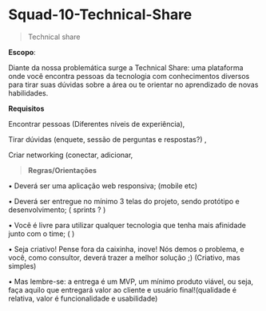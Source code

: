 # Squad-10-Technical-Share



> Technical share 

 **Escopo**:
 
Diante da nossa problemática surge a Technical Share: uma plataforma onde você encontra pessoas da tecnologia com conhecimentos diversos para tirar suas dúvidas sobre a área ou te orientar no aprendizado de novas habilidades.

**Requisitos**

Encontrar pessoas (Diferentes níveis de experiência), 

Tirar dúvidas (enquete, sessão de perguntas e respostas?) , 

Criar networking (conectar, adicionar,


> **Regras/Orientações**


•	Deverá ser uma aplicação web responsiva; (mobile etc)

•	Deverá ser entregue no mínimo 3 telas do projeto, sendo protótipo e desenvolvimento; ( sprints ? ) 

•	Você é livre para utilizar qualquer tecnologia que tenha mais afinidade junto com o time; ( ) 

•	Seja criativo! Pense fora da caixinha, inove! Nós demos o problema, e você, como consultor, deverá trazer a melhor solução ;) (Criativo, mas simples)

•	Mas lembre-se: a entrega é um MVP, um mínimo produto viável, ou seja, faça aquilo que entregará valor ao cliente e usuário final!(qualidade é relativa, valor é funcionalidade e usabilidade)
